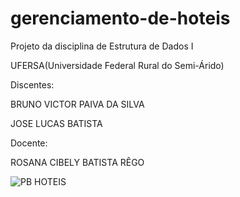 # gerenciamento-de-hoteis

Projeto da disciplina de Estrutura de Dados I

UFERSA(Universidade Federal Rural do Semi-Árido)

Discentes: 

BRUNO VICTOR PAIVA DA SILVA

JOSE LUCAS BATISTA

Docente: 

ROSANA CIBELY BATISTA RÊGO

![PB HOTEIS](https://user-images.githubusercontent.com/84388968/201797057-ef7b8817-7d8b-40c7-ae42-3794383e7ee4.jpg)
